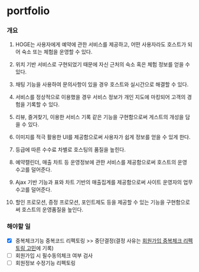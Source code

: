 # portfolio

### 개요
1. HOGE는 사용자에게 예약에 관한 서비스를 제공하고, 어떤 사용자라도 호스트가 되어 숙소 또는 체험을 운영할 수 있다.

2. 위치 기반 서비스로 구현되었기 때문에 자신 근처의 숙소 혹은 체험 정보를 얻을 수 있다.

3. 채팅 기능을 사용하여 문의사항이 있을 경우 호스트와 실시간으로 해결할 수 있다.

4. 서비스를 정상적으로 이용했을 경우 서비스 정보가 개인 지도에 마킹되어 고객의 경험을 기록할 수 있다.

5. 리뷰, 즐겨찾기, 이용한 서비스 기록 같은 기능을 구현함으로써 게스트의 개성을 담을 수 있다.

6. 이미지를 적극 활용한 UI를 제공함으로써 사용자가 쉽게 정보를 얻을 수 있게 한다. 

7. 등급에 따른 수수료 차별로 호스팅의 품질을 높힌다.

8. 예약캘린더, 매출 차트 등 운영정보에 관한 서비스를 제공함으로써 호스트의 운영 수고를 덜어준다.

9. Ajax 기반 기능과 표와 차트 기반의 매출집계를 제공함으로써 사이트 운영자의 업무 수고를 덜어준다.

10. 할인 프로모션, 증정 프로모션, 포인트제도 등을 제공할 수 있는 기능을 구현함으로써 호스트의 운영품질을 높인다. 

### 해야할 일
- [x] 중복체크기능 중복코드 리펙토링 >> 중단결정(결정 사유는 [회원가입 중복체크 리펙토링 고민](https://github.com/LSJ-90/todoThinking/blob/main/01-thinking/01-%ED%9A%8C%EC%9B%90%EA%B0%80%EC%9E%85%20%EC%A4%91%EB%B3%B5%EC%B2%B4%ED%81%AC%20%EB%A6%AC%ED%8E%99%ED%86%A0%EB%A7%81%20%EA%B3%A0%EB%AF%BC.md)에 기록)
- [ ] 회원가입 시 필수동의체크 여부 검사
- [ ] 회원정보 수정기능 리펙토링
